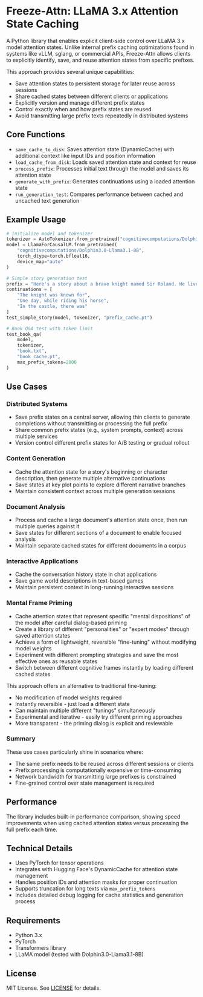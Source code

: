 # Freeze-Attn: LLaMA 3.x Attention State Caching

A Python library that enables explicit client-side control over LLaMA 3.x model attention states. Unlike internal prefix caching optimizations found in systems like vLLM, sglang, or commercial APIs, Freeze-Attn allows clients to explicitly identify, save, and reuse attention states from specific prefixes.

This approach provides several unique capabilities:

- Save attention states to persistent storage for later reuse across sessions
- Share cached states between different clients or applications
- Explicitly version and manage different prefix states
- Control exactly when and how prefix states are reused
- Avoid transmitting large prefix texts repeatedly in distributed systems

## Core Functions

- `save_cache_to_disk`: Saves attention state (DynamicCache) with additional context like input IDs and position information
- `load_cache_from_disk`: Loads saved attention state and context for reuse
- `process_prefix`: Processes initial text through the model and saves its attention state
- `generate_with_prefix`: Generates continuations using a loaded attention state
- `run_generation_test`: Compares performance between cached and uncached text generation

## Example Usage

```python
# Initialize model and tokenizer
tokenizer = AutoTokenizer.from_pretrained("cognitivecomputations/Dolphin3.0-Llama3.1-8B")
model = LlamaForCausalLM.from_pretrained(
    "cognitivecomputations/Dolphin3.0-Llama3.1-8B",
    torch_dtype=torch.bfloat16,
    device_map="auto"
)

# Simple story generation test
prefix = "Here's a story about a brave knight named Sir Roland. He lived in a castle high up in the mountains."
continuations = [
    "The knight was known for",
    "One day, while riding his horse",
    "In the castle, there was"
]
test_simple_story(model, tokenizer, "prefix_cache.pt")

# Book Q&A test with token limit
test_book_qa(
    model,
    tokenizer,
    "book.txt",
    "book_cache.pt",
    max_prefix_tokens=2000
)
```

## Use Cases

### Distributed Systems

- Save prefix states on a central server, allowing thin clients to generate completions without transmitting or processing the full prefix
- Share common prefix states (e.g., system prompts, context) across multiple services
- Version control different prefix states for A/B testing or gradual rollout

### Content Generation

- Cache the attention state for a story's beginning or character description, then generate multiple alternative continuations
- Save states at key plot points to explore different narrative branches
- Maintain consistent context across multiple generation sessions

### Document Analysis

- Process and cache a large document's attention state once, then run multiple queries against it
- Save states for different sections of a document to enable focused analysis
- Maintain separate cached states for different documents in a corpus

### Interactive Applications

- Cache the conversation history state in chat applications
- Save game world descriptions in text-based games
- Maintain persistent context in long-running interactive sessions

### Mental Frame Priming

- Cache attention states that represent specific "mental dispositions" of the model after careful dialog-based priming
- Create a library of different "personalities" or "expert modes" through saved attention states
- Achieve a form of lightweight, reversible "fine-tuning" without modifying model weights
- Experiment with different prompting strategies and save the most effective ones as reusable states
- Switch between different cognitive frames instantly by loading different cached states

This approach offers an alternative to traditional fine-tuning:

- No modification of model weights required
- Instantly reversible - just load a different state
- Can maintain multiple different "tunings" simultaneously
- Experimental and iterative - easily try different priming approaches
- More transparent - the priming dialog is explicit and reviewable

### Summary

These use cases particularly shine in scenarios where:

- The same prefix needs to be reused across different sessions or clients
- Prefix processing is computationally expensive or time-consuming
- Network bandwidth for transmitting large prefixes is constrained
- Fine-grained control over state management is required

## Performance

The library includes built-in performance comparison, showing speed improvements when using cached attention states versus processing the full prefix each time.

## Technical Details

- Uses PyTorch for tensor operations
- Integrates with Hugging Face's DynamicCache for attention state management
- Handles position IDs and attention masks for proper continuation
- Supports truncation for long texts via `max_prefix_tokens`
- Includes detailed debug logging for cache statistics and generation process

## Requirements

- Python 3.x
- PyTorch
- Transformers library
- LLaMA model (tested with Dolphin3.0-Llama3.1-8B)

## License

MIT License. See [LICENSE](LICENSE) for details.
